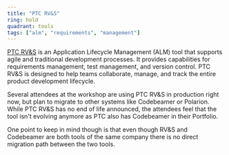 ```yaml
---
title: "PTC RV&S"
ring: hold
quadrant: tools
tags: ["alm", "requirements", "management"]
---
```


[PTC RV&S](https://www.ptc.com/en/products/rv-s) is an Application Lifecycle Management (ALM) tool that supports agile and traditional development processes. It provides capabilities for requirements management, test management, and version control. PTC RV&S is designed to help teams collaborate, manage, and track the entire product development lifecycle.

Several attendees at the workshop are using PTC RV&S in production right now, but plan to migrate to other systems like Codebeamer or Polarion. While PTC RV&S has no end of life announced, the attendees feel that the tool isn't evolving anymore as PTC also has Codebeamer in their Portfolio.

One point to keep in mind though is that even though RV&S and Codebeamer are both tools of the same company there is no direct migration path between the two tools.
